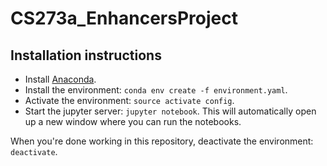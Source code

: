 # CS273a_EnhancersProject

## Installation instructions

* Install [Anaconda](https://docs.anaconda.com/anaconda/install/).
* Install the environment: `conda env create -f environment.yaml`.
* Activate the environment: `source activate config`.
* Start the jupyter server: `jupyter notebook`. This will automatically open up
a new window where you can run the notebooks.

When you're done working in this repository, deactivate the environment:
`deactivate`.
